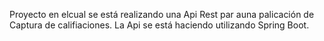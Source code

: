 Proyecto en elcual se está realizando una Api Rest par auna palicación de Captura de califiaciones. La Api se está haciendo utilizando Spring Boot.
